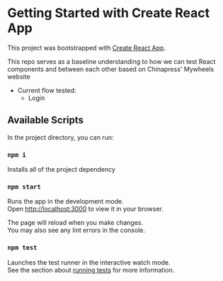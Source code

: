 # Getting Started with Create React App

This project was bootstrapped with [Create React App](https://github.com/facebook/create-react-app).

This repo serves as a baseline understanding to how we can test React components and between each other based on Chinapress' Mywheels website
- Current flow tested:
  - Login

## Available Scripts

In the project directory, you can run:

### `npm i`
Installs all of the project dependency

### `npm start`

Runs the app in the development mode.\
Open [http://localhost:3000](http://localhost:3000) to view it in your browser.

The page will reload when you make changes.\
You may also see any lint errors in the console.

### `npm test`

Launches the test runner in the interactive watch mode.\
See the section about [running tests](https://facebook.github.io/create-react-app/docs/running-tests) for more information.
